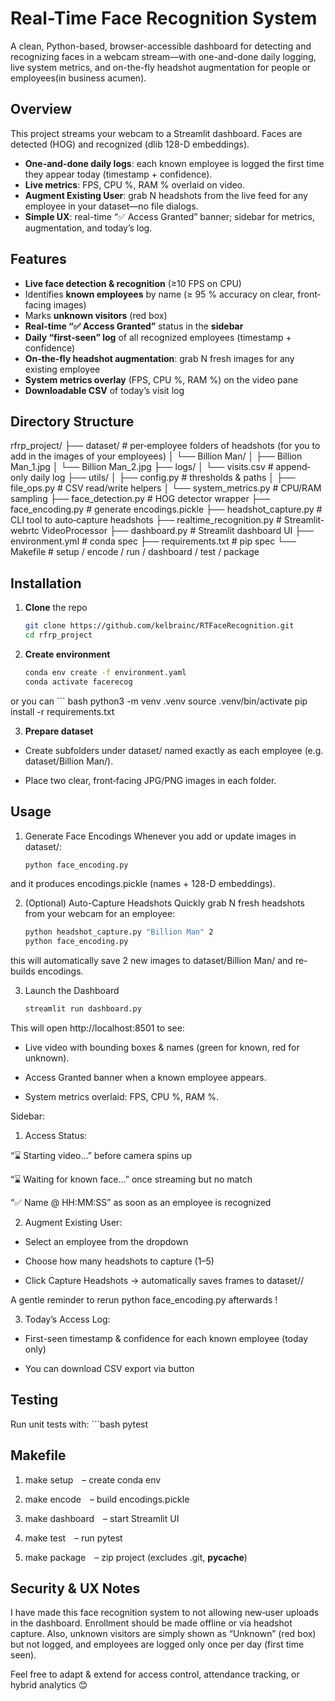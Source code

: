 # Real-Time Face Recognition System

A clean, Python-based, browser-accessible dashboard for detecting and recognizing faces in a webcam stream—with one-and-done daily logging, live system metrics, and on-the-fly headshot augmentation for people or employees(in business acumen).

## Overview

This project streams your webcam to a Streamlit dashboard. Faces are detected (HOG) and recognized (dlib 128-D embeddings).  
- **One-and-done daily logs**: each known employee is logged the first time they appear today (timestamp + confidence).  
- **Live metrics**: FPS, CPU %, RAM % overlaid on video.  
- **Augment Existing User**: grab N headshots from the live feed for any employee in your dataset—no file dialogs.  
- **Simple UX**: real-time “✅ Access Granted” banner; sidebar for metrics, augmentation, and today’s log.


## Features

- **Live face detection & recognition** (≥10 FPS on CPU)  
- Identifies **known employees** by name (≥ 95 % accuracy on clear, front‐facing images)  
- Marks **unknown visitors** (red box)  
- **Real-time “✅ Access Granted”** status in the **sidebar**   
- **Daily “first‐seen” log** of all recognized employees (timestamp + confidence)  
- **On‐the‐fly headshot augmentation**: grab N fresh images for any existing employee  
- **System metrics overlay** (FPS, CPU %, RAM %) on the video pane  
- **Downloadable CSV** of today’s visit log



## Directory Structure
rfrp_project/
├── dataset/ # per‐employee folders of headshots (for you to add in the images of your employees)
│ └── Billion Man/
│ ├── Billion Man_1.jpg
│ └── Billion Man_2.jpg
├── logs/
│ └── visits.csv # append‐only daily log
├── utils/
│ ├── config.py # thresholds & paths
│ ├── file_ops.py # CSV read/write helpers
│ └── system_metrics.py # CPU/RAM sampling
├── face_detection.py # HOG detector wrapper
├── face_encoding.py # generate encodings.pickle
├── headshot_capture.py # CLI tool to auto‐capture headshots
├── realtime_recognition.py # Streamlit-webrtc VideoProcessor
├── dashboard.py # Streamlit dashboard UI
├── environment.yml # conda spec
├── requirements.txt # pip spec 
└── Makefile # setup / encode / run / dashboard / test / package


## Installation

1. **Clone** the repo  
   ```bash
   git clone https://github.com/kelbrainc/RTFaceRecognition.git
   cd rfrp_project

2. **Create environment**
    ```bash
    conda env create -f environment.yaml
    conda activate facerecog

or you can
    ``` bash
    python3 -m venv .venv
    source .venv/bin/activate
    pip install -r requirements.txt


3. **Prepare dataset**

- Create subfolders under dataset/ named exactly as each employee (e.g. dataset/Billion Man/).

- Place two clear, front‐facing JPG/PNG images in each folder.


## Usage

1. Generate Face Encodings
Whenever you add or update images in dataset/:
    ```bash
    python face_encoding.py

and it produces encodings.pickle (names + 128-D embeddings).


2. (Optional) Auto-Capture Headshots
Quickly grab N fresh headshots from your webcam for an employee:
    ```bash
    python headshot_capture.py "Billion Man" 2
    python face_encoding.py

this will automatically save 2 new images to dataset/Billion Man/ and re-builds encodings.


3. Launch the Dashboard
    ```bash
    streamlit run dashboard.py

This will open http://localhost:8501 to see:

- Live video with bounding boxes & names (green for known, red for unknown).

- Access Granted banner when a known employee appears.

- System metrics overlaid: FPS, CPU %, RAM %.

Sidebar:

1. Access Status:

“⌛ Starting video…” before camera spins up

“⌛ Waiting for known face…” once streaming but no match

“✅ Name @ HH:MM:SS” as soon as an employee is recognized


2. Augment Existing User:

- Select an employee from the dropdown

- Choose how many headshots to capture (1–5)

- Click Capture Headshots → automatically saves frames to dataset/<Employee>/

A gentle reminder to rerun python face_encoding.py afterwards !

3. Today’s Access Log:

- First-seen timestamp & confidence for each known employee (today only)

- You can download CSV export via button


## Testing
Run unit tests with:
    ```bash
    pytest


## Makefile
1. make setup – create conda env

2. make encode – build encodings.pickle

3. make dashboard – start Streamlit UI

4. make test – run pytest

5. make package – zip project (excludes .git, __pycache__)


## Security & UX Notes
I have made this face recognition system to not allowing new‐user uploads in the dashboard. Enrollment should be made offline or via headshot capture.
Also, unknown visitors are simply shown as “Unknown” (red box) but not logged, and employees are logged only once per day (first time seen).

Feel free to adapt & extend for access control, attendance tracking, or hybrid analytics 😊








